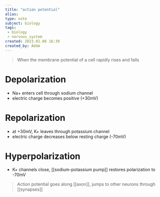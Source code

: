 ```yaml
---
title: "action potential"
alias: 
type: note
subject: biology
tags:
 - biology
 - nervous_system
created: 2023.01.06 16:39
created_by: Ádám
---
```

> When the membrane potential of a cell rapidly rises and falls

# Depolarization
- Na+ enters cell through sodium channel
- electric charge becomes positive (+30mV)

# Repolarization
- at +30mV, K+ leaves through potassium channel
- electric charge decreases below resting charge (-70mV)

# Hyperpolarization
- K+ channels close, [[sodium-potassium pump]] restores polarization to -70mV

> Action potential goes along [[axon]], jumps to other neurons through [[synapses]]